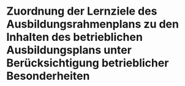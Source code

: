 # Zuordnung der Lernziele des Ausbildungsrahmenplans zu den Inhalten des betrieblichen Ausbildungsplans unter Berücksichtigung betrieblicher Besonderheiten

